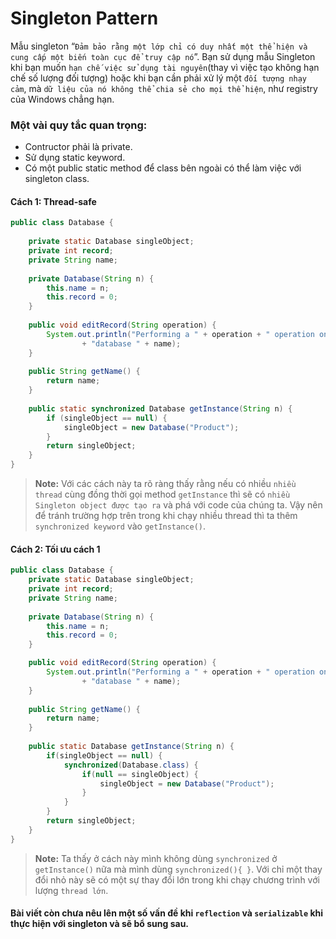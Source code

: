 # Singleton Pattern

Mẫu singleton “`Đảm bảo rằng một lớp chỉ có duy nhất một thể hiện và cung cấp một biến toàn cục để truy cập nó`”. Bạn sử dụng mẫu Singleton khi bạn muốn `hạn chế việc sử dụng tài nguyên`(thay vì việc tạo không hạn chế số lượng đối tượng) hoặc khi bạn cần phải xử lý một `đối tượng nhạy cảm`, mà `dữ liệu của nó không thể chia sẻ cho mọi thể hiện`, như registry của Windows chẳng hạn.

### Một vài quy tắc quan trọng:
- Contructor  phải là private.
- Sử dụng static keyword.
- Có một public static method để class bên ngoài có thể làm việc với singleton class.

#### Cách 1: Thread-safe

```java
public class Database {
    
    private static Database singleObject;
    private int record;
    private String name;
    
    private Database(String n) {
        this.name = n;
        this.record = 0;
    }
    
    public void editRecord(String operation) {
        System.out.println("Performing a " + operation + " operation on record " + record + " in "
                + "database " + name);
    }
    
    public String getName() {
        return name;
    }
    
    public static synchronized Database getInstance(String n) {
        if (singleObject == null) {
	        singleObject = new Database("Product");
        }
        return singleObject;
    }
}
```
> **Note:** Với các cách này ta rõ ràng thấy rằng nếu có nhiều `nhiều thread` cùng đồng thời gọi method `getInstance` thì sẽ có `nhiều Singleton object được tạo ra` và phá với code của chúng ta. Vậy nên để tránh trường hợp trên trong khi chạy nhiều thread thì ta thêm `synchronized keyword` vào `getInstance()`.

####  Cách 2: Tối ưu cách 1

```java
public class Database {
	private static Database singleObject;
	private int record;
    private String name;
    
	private Database(String n) {
		this.name = n;
        this.record = 0;
	}

	public void editRecord(String operation) {
        System.out.println("Performing a " + operation + " operation on record " + record + " in "
                + "database " + name);
    }
    
    public String getName() {
        return name;
    }
    
    public static Database getInstance(String n) {
        if(singleObject == null) {
			synchronized(Database.class) {
				if(null == singleObject) {					 
					singleObject = new Database("Product");
				}
			}
		}
        return singleObject;
    }
}
```
> **Note:** Ta thấy ở cách này mình không dùng `synchronized` ở `getInstance()` nữa mà mình dùng `synchronized(){ }`. Với chỉ một thay đổi nhỏ này sẽ có một sự thay đổi lớn trong khi chạy chương trình với lượng `thread lớn`.

#### Bài viết còn chưa nêu lên một số vấn đề khi `reflection` và `serializable` khi thực hiện với singleton và sẽ bổ sung sau.
